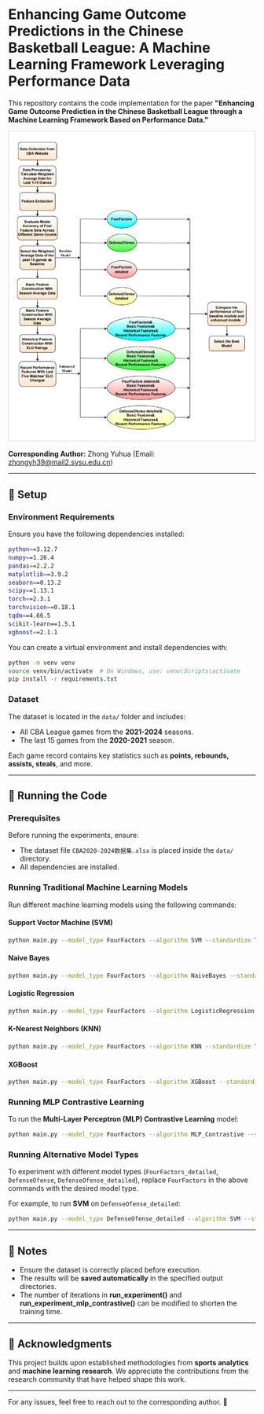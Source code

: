 # Enhancing Game Outcome Predictions in the Chinese Basketball League: A Machine Learning Framework Leveraging Performance Data

This repository contains the code implementation for the paper **"Enhancing Game Outcome Prediction in the Chinese Basketball League through a Machine Learning Framework Based on Performance Data."**

![Workflow of Our Methods](./Overview.png)

**Corresponding Author:** Zhong Yuhua (Email: zhongyh39@mail2.sysu.edu.cn)

---

## 📌 Setup
### **Environment Requirements**
Ensure you have the following dependencies installed:
```bash
python==3.12.7
numpy==1.26.4
pandas==2.2.2
matplotlib==3.9.2
seaborn==0.13.2
scipy==1.13.1
torch==2.3.1
torchvision==0.18.1
tqdm==4.66.5
scikit-learn==1.5.1
xgboost==2.1.1
```
You can create a virtual environment and install dependencies with:
```bash
python -m venv venv
source venv/bin/activate  # On Windows, use: venv\Scripts\activate
pip install -r requirements.txt
```

### **Dataset**
The dataset is located in the `data/` folder and includes:
- All CBA League games from the **2021-2024** seasons.
- The last 15 games from the **2020-2021** season.

Each game record contains key statistics such as **points, rebounds, assists, steals**, and more.

---

## 🚀 Running the Code
### **Prerequisites**
Before running the experiments, ensure:
- The dataset file `CBA2020-2024数据集.xlsx` is placed inside the `data/` directory.
- All dependencies are installed.

### **Running Traditional Machine Learning Models**
Run different machine learning models using the following commands:

#### **Support Vector Machine (SVM)**
```bash
python main.py --model_type FourFactors --algorithm SVM --standardize True
```

#### **Naive Bayes**
```bash
python main.py --model_type FourFactors --algorithm NaiveBayes --standardize True
```

#### **Logistic Regression**
```bash
python main.py --model_type FourFactors --algorithm LogisticRegression --standardize True
```

#### **K-Nearest Neighbors (KNN)**
```bash
python main.py --model_type FourFactors --algorithm KNN --standardize True
```

#### **XGBoost**
```bash
python main.py --model_type FourFactors --algorithm XGBoost --standardize True
```

### **Running MLP Contrastive Learning**
To run the **Multi-Layer Perceptron (MLP) Contrastive Learning** model:
```bash
python main.py --model_type FourFactors --algorithm MLP_Contrastive --standardize True
```

### **Running Alternative Model Types**
To experiment with different model types (`FourFactors_detailed`, `DefenseOfense`, `DefenseOfense_detailed`), replace `FourFactors` in the above commands with the desired model type.

For example, to run **SVM** on `DefenseOfense_detailed`:
```bash
python main.py --model_type DefenseOfense_detailed --algorithm SVM --standardize True
```

---

## 📝 Notes
- Ensure the dataset is correctly placed before execution.
- The results will be **saved automatically** in the specified output directories.
- The number of iterations in **run_experiment()** and **run_experiment_mlp_contrastive()** can be modified to shorten the training time.

---

## 🙏 Acknowledgments
This project builds upon established methodologies from **sports analytics** and **machine learning research**. We appreciate the contributions from the research community that have helped shape this work.

---

For any issues, feel free to reach out to the corresponding author. 🚀

